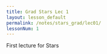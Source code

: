 ```yaml
---
title: Grad Stars Lec 1
layout: lesson_default
permalink: /notes/stars_grad/lec01/
lessonNum: 1
---
```

First lecture for Stars
